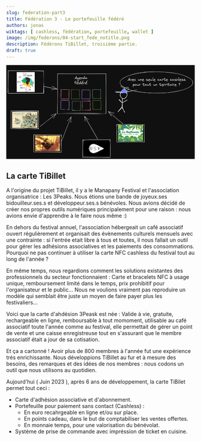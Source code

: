 ```yaml
---
slug: federation-part3
title: Fédération 3 - Le portefeuille fédéré
authors: jonas
wiktags: [ cashless, fédération, portefeuille, wallet ]
image: /img/federons/04-start_fede_notitle.png
description: Fédérons TiBillet, troisième partie.
draft: true
---
```


![/img/federons/04-start_fede_notitle.png](/img/federons/04-start_fede_notitle.png)

## La carte TiBillet

A l'origine du projet TiBillet, il y a le Manapany Festival et l'association organisatrice : Les 3Peaks.
Nous étions une bande de joyeux.ses bidouilleur.ses.s et développeur.ses.s bénévoles. Nous avions décidé de
créer nos propres outils numériques principalement pour une raison : nous avions envie d'apprendre à le faire nous
même :)

En dehors du festival annuel, l'association hébergeait un café associatif ouvert régulièrement et organisait des
évènements culturels mensuels avec une contrainte : si l'entrée etait libre à tous et toutes, il nous fallait un outil
pour gérer les adhésions associatives et les paiements des consommations.
Pourquoi ne pas continuer à utiliser la carte NFC cashless du festival tout au long de l'année ?

En même temps, nous regardions comment les solutions existantes des professionnels du secteur fonctionnaient : Carte et
bracelets NFC à usage unique, remboursement limité dans le temps, prix prohibitif pour l'organisateur et le public...
Nous ne voulions vraiment pas reproduire un modèle qui semblait être juste un moyen de faire payer plus
les festivaliers...

Voici que la carte d'ahdésion 3Peask est née : Valide à vie, gratuite, rechargeable en ligne, remboursable à tout
momoment, utilisable au café associatif toute l'année comme au festival, elle permettait de gérer un point de vente et
une caisse enregistreuse tout en s'assurant que le membre associatif était a jour de sa cotisation.

Et ça a cartonné ! Avoir plus de 800 membres à l'année fut une expérience trés enrichissante. Nous
développions TiBillet au fur et à mesure des besoins, des remarques et des idées de nos membres : nous codons un
outil que nous utilisons au quotidien.

Aujourd'hui ( Juin 2023 ), après 6 ans de développement, la carte TiBilet permet tout ceci : 
- Carte d'adhésion associative et d'abonnement.
- Portefeuille pour paiement sans contact (Cashless) : 
  - En euro recahrgeable en ligne et/ou sur place.
  - En points cadeau, dans le but de comptabiliser les ventes offertes.
  - En monnaie temps, pour une valorisation du bénévolat.
- Système de prise de commande avec impréssion de ticket en cuisine.
